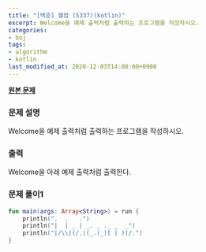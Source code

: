 ```yaml
---
title: "[백준] 웰컴 (5337)(kotlin)"
excerpt: Welcome을 예제 출력처럼 출력하는 프로그램을 작성하시오.
categories:
- boj
tags:
- algorithm
- kotlin
last_modified_at: 2020-12-03T14:00:00+0900
---
```



**[원본 문제](https://www.acmicpc.net/problem/5337)**

### 문제 설명

Welcome을 예제 출력처럼 출력하는 프로그램을 작성하시오.

### 출력

Welcome을 아래 예제 출력처럼 출력한다.

### 문제 풀이1 
```kotlin
fun main(args: Array<String>) = run {
    println(".  .   .")
    println("|  | _ | _. _ ._ _  _")
    println("|/\\|(/.|(_.(_)[ | )(/.")
}
```